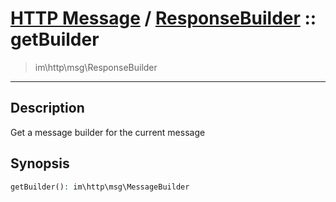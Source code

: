 # [HTTP Message](http.md) / [ResponseBuilder](http-ResponseBuilder.md) :: getBuilder
 > im\http\msg\ResponseBuilder
____

## Description
Get a message builder for the current message

## Synopsis
```php
getBuilder(): im\http\msg\MessageBuilder
```
